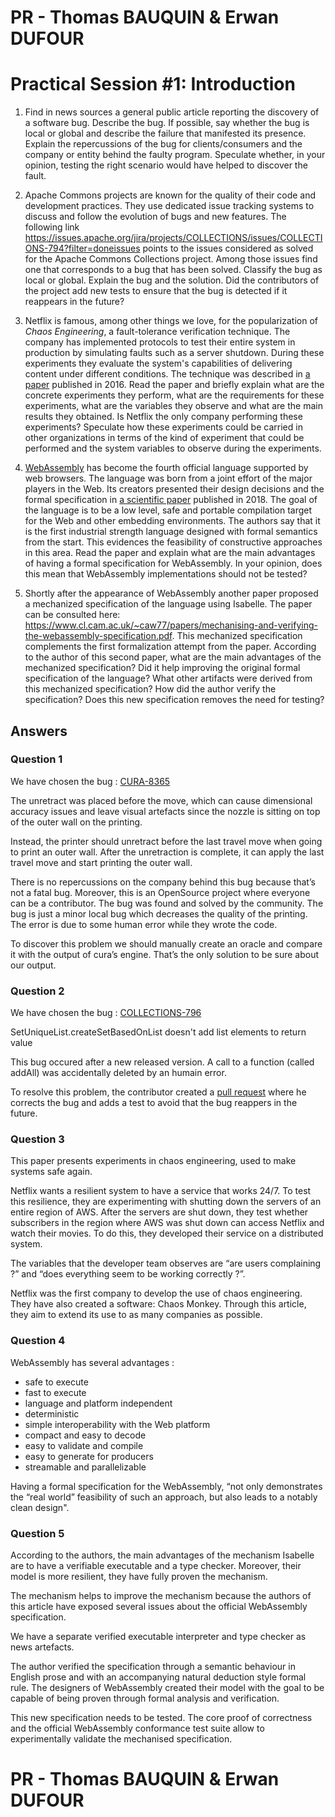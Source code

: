 # PR - Thomas BAUQUIN & Erwan DUFOUR

# Practical Session #1: Introduction

1. Find in news sources a general public article reporting the discovery of a software bug. Describe the bug. If possible, say whether the bug is local or global and describe the failure that manifested its presence. Explain the repercussions of the bug for clients/consumers and the company or entity behind the faulty program. Speculate whether, in your opinion, testing the right scenario would have helped to discover the fault.

2. Apache Commons projects are known for the quality of their code and development practices. They use dedicated issue tracking systems to discuss and follow the evolution of bugs and new features. The following link https://issues.apache.org/jira/projects/COLLECTIONS/issues/COLLECTIONS-794?filter=doneissues points to the issues considered as solved for the Apache Commons Collections project. Among those issues find one that corresponds to a bug that has been solved. Classify the bug as local or global. Explain the bug and the solution. Did the contributors of the project add new tests to ensure that the bug is detected if it reappears in the future?

3. Netflix is famous, among other things we love, for the popularization of *Chaos Engineering*, a fault-tolerance verification technique. The company has implemented protocols to test their entire system in production by simulating faults such as a server shutdown. During these experiments they evaluate the system's capabilities of delivering content under different conditions. The technique was described in [a paper](https://arxiv.org/ftp/arxiv/papers/1702/1702.05843.pdf) published in 2016. Read the paper and briefly explain what are the concrete experiments they perform, what are the requirements for these experiments, what are the variables they observe and what are the main results they obtained. Is Netflix the only company performing these experiments? Speculate how these experiments could be carried in other organizations in terms of the kind of experiment that could be performed and the system variables to observe during the experiments.

4. [WebAssembly](https://webassembly.org/) has become the fourth official language supported by web browsers. The language was born from a joint effort of the major players in the Web. Its creators presented their design decisions and the formal specification in [a scientific paper](https://people.mpi-sws.org/~rossberg/papers/Haas,%20Rossberg,%20Schuff,%20Titzer,%20Gohman,%20Wagner,%20Zakai,%20Bastien,%20Holman%20-%20Bringing%20the%20Web%20up%20to%20Speed%20with%20WebAssembly.pdf) published in 2018. The goal of the language is to be a low level, safe and portable compilation target for the Web and other embedding environments. The authors say that it is the first industrial strength language designed with formal semantics from the start. This evidences the feasibility of constructive approaches in this area. Read the paper and explain what are the main advantages of having a formal specification for WebAssembly. In your opinion, does this mean that WebAssembly implementations should not be tested? 

5.  Shortly after the appearance of WebAssembly another paper proposed a mechanized specification of the language using Isabelle. The paper can be consulted here: https://www.cl.cam.ac.uk/~caw77/papers/mechanising-and-verifying-the-webassembly-specification.pdf. This mechanized specification complements the first formalization attempt from the paper. According to the author of this second paper, what are the main advantages of the mechanized specification? Did it help improving the original formal specification of the language? What other artifacts were derived from this mechanized specification? How did the author verify the specification? Does this new specification removes the need for testing?

## Answers

### Question 1

We have chosen the bug : [CURA-8365](https://github.com/Ultimaker/CuraEngine/pull/1474)

The unretract was placed before the move, which can cause dimensional accuracy issues and leave visual artefacts since the nozzle is sitting on top of the outer wall on the printing.

Instead, the printer should unretract before the last travel move when going to print an outer wall. After the unretraction is complete, it can apply the last travel move and start printing the outer wall.

There is no repercussions on the company behind this bug because that’s not a fatal bug. Moreover, this is an OpenSource project where everyone can be a contributor. The bug was found and solved by the community. The bug is just a minor local bug which decreases the quality of the printing. The error is due to some human error while they wrote the code.

To discover this problem we should manually create an oracle and compare it with the output of cura’s engine. That’s the only solution to be sure about our output.

### Question 2

We have chosen the bug : [COLLECTIONS-796](https://issues.apache.org/jira/projects/COLLECTIONS/issues/COLLECTIONS-796?filter=doneissues) 

SetUniqueList.createSetBasedOnList doesn't add list elements to return value

This bug occured after a new released version. A call to a function (called addAll) was accidentally deleted by an humain error. 

To resolve this problem, the contributor created a [pull request](https://github.com/apache/commons-collections/pull/255) where he corrects the bug and adds a test to avoid that the bug reappers in the future.

### Question 3

This paper presents experiments in chaos engineering, used to make systems safe again.

Netflix wants a resilient system to have a service that works 24/7. To test this resilience, they are experimenting with shutting down the servers of an entire region of AWS. After the servers are shut down, they test whether subscribers in the region where AWS was shut down can access Netflix and watch their movies. To do this, they developed their service on a distributed system.

The variables that the developer team observes are “are users complaining ?” and “does everything seem to be working correctly ?”.

Netflix was the first company to develop the use of chaos engineering. They have also created a software: Chaos Monkey. Through this article, they aim to extend its use to as many companies as possible. 

### Question 4

WebAssembly has several advantages : 
- safe to execute
- fast to execute
- language and platform independent
- deterministic 
- simple interoperability with the Web platform
- compact and easy to decode
- easy to validate and compile
- easy to generate for producers
- streamable and parallelizable

Having a formal specification for the WebAssembly, “not only demonstrates the “real world” feasibility of such an approach, but also leads to a notably clean design".

### Question 5

According to the authors, the main advantages of the mechanism Isabelle are to have a verifiable executable and a type checker. Moreover, their model is more resilient, they have fully proven the mechanism.

The mechanism helps to improve the mechanism because the authors of this article have exposed several issues about the official WebAssembly specification.

We have a separate verified executable interpreter and type checker as news artefacts.

The author verified the specification through a semantic behaviour in English prose and with an accompanying natural deduction style formal rule. The designers of WebAssembly created their model with the goal to be capable of being proven through formal analysis and verification.

This new specification needs to be tested. The core proof of correctness and the official WebAssembly conformance test suite allow to experimentally validate the mechanised specification.


# PR - Thomas BAUQUIN & Erwan DUFOUR
